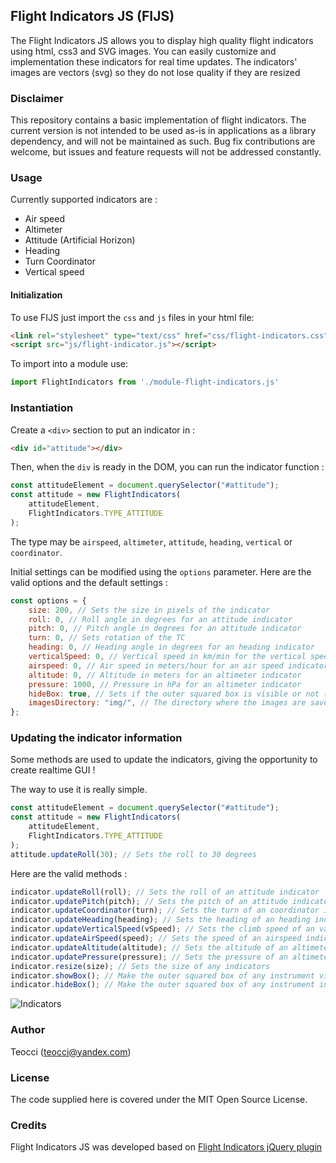 ## Flight Indicators JS (FIJS)

The Flight Indicators JS allows you to display high quality flight indicators using html, css3 and SVG images. You can easily customize and implementation these indicators for real time updates. The indicators' images are vectors (svg) so they do not lose quality if they are resized

### Disclaimer

This repository contains a basic implementation of flight indicators. The current version is not intended to be used as-is in applications as a library dependency, and will not be maintained as such. Bug fix contributions are welcome, but issues and feature requests will not be addressed constantly.

### Usage

Currently supported indicators are :

-   Air speed
-   Altimeter
-   Attitude (Artificial Horizon)
-   Heading
-   Turn Coordinator
-   Vertical speed

#### Initialization

To use FIJS just import the `css` and `js` files in your html file:

```html
<link rel="stylesheet" type="text/css" href="css/flight-indicators.css" />
<script src="js/flight-indicator.js"></script>
```

To import into a module use:
```js
import FlightIndicators from './module-flight-indicators.js'
```

### Instantiation

Create a `<div>` section to put an indicator in :

```html
<div id="attitude"></div>
```

Then, when the `div` is ready in the DOM, you can run the indicator function :

```js
const attitudeElement = document.querySelector("#attitude");
const attitude = new FlightIndicators(
    attitudeElement,
    FlightIndicators.TYPE_ATTITUDE
);
```

The type may be `airspeed`, `altimeter`, `attitude`, `heading`, `vertical` or `coordinator`.

Initial settings can be modified using the `options` parameter. Here are the valid options and the default settings :

```js
const options = {
    size: 200, // Sets the size in pixels of the indicator
    roll: 0, // Roll angle in degrees for an attitude indicator
    pitch: 0, // Pitch angle in degrees for an attitude indicator
    turn: 0, // Sets rotation of the TC
    heading: 0, // Heading angle in degrees for an heading indicator
    verticalSpeed: 0, // Vertical speed in km/min for the vertical speed indicator
    airspeed: 0, // Air speed in meters/hour for an air speed indicator
    altitude: 0, // Altitude in meters for an altimeter indicator
    pressure: 1000, // Pressure in hPa for an altimeter indicator
    hideBox: true, // Sets if the outer squared box is visible or not (true or false)
    imagesDirectory: "img/", // The directory where the images are saved to
};
```

### Updating the indicator information

Some methods are used to update the indicators, giving the opportunity to create realtime GUI !

The way to use it is really simple.

```js
const attitudeElement = document.querySelector("#attitude");
const attitude = new FlightIndicators(
    attitudeElement,
    FlightIndicators.TYPE_ATTITUDE
);
attitude.updateRoll(30); // Sets the roll to 30 degrees
```

Here are the valid methods :

```js
indicator.updateRoll(roll); // Sets the roll of an attitude indicator
indicator.updatePitch(pitch); // Sets the pitch of an attitude indicator
indicator.updateCoordinator(turn); // Sets the turn of an coordinator indicator
indicator.updateHeading(heading); // Sets the heading of an heading indicator
indicator.updateVerticalSpeed(vSpeed); // Sets the climb speed of an variometer indicator
indicator.updateAirSpeed(speed); // Sets the speed of an airspeed indicator
indicator.updateAltitude(altitude); // Sets the altitude of an altimeter indicator
indicator.updatePressure(pressure); // Sets the pressure of an altimeter indicator
indicator.resize(size); // Sets the size of any indicators
indicator.showBox(); // Make the outer squared box of any instrument visible
indicator.hideBox(); // Make the outer squared box of any instrument invisible
```

![Indicators][1]

### Author

Teocci (teocci@yandex.com)

### License

The code supplied here is covered under the MIT Open Source License.

### Credits

Flight Indicators JS was developed based on [Flight Indicators jQuery plugin][2]

[1]: https://github.com/teocci/js-module-flight-indicators/blob/main/assets/fijs-sample.png?raw=true
[2]: http://sebmatton.github.io/
